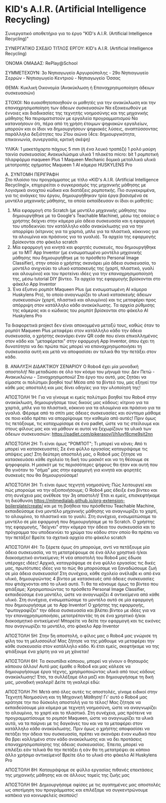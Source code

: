 # KID's A.I.R. (Artificial Intelligence Recycling)
Συνεργατικό αποθετήριο για το έργο "KID's A.I.R. (Artificial Intelligence Recycling)"

ΣΥΝΕΡΓΑΤΙΚΟ ΣΧΕΔΙΟ
ΤΙΤΛΟΣ ΕΡΓΟΥ:           KID's A.I.R. (Artificial Intelligence Recycling)

ΌΝΟΜΑ ΟΜΑΔΑΣ:           RePlay@School

ΣΥΜΜΕΤΕΧΟΥΝ:            3ο Νηπιαγωγείο Αργυρούπολης - 29ο Νηπιαγωγείο Σερρών - Νηπιαγωγείο Κεντριού - Νηπιαγωγείο Όσσας
 
ΘΕΜΑ:                   Κυκλική Οικονομία (Ανακύκλωση ή Επαναχρησιμοποίηση άδειων συσκευασιών)
 
ΣΤΟΧΟΙ:
Να ευαισθητοποιηθούν οι μαθητές για την ανακύκλωση και την επαναχρησιμοποίηση των άδειων συσκευασιών
Να εξοικειωθούν με έννοιες και διαδικασίες της τεχνητής νοημοσύνης και της μηχανικής μάθησης
Να πειραματιστούν με εργαλεία προγραμματισμού
Να κατανοήσουν ότι, πέρα από τη χρήση έτοιμων ψηφιακών εργαλείων, μπορούν και οι ίδιοι να δημιουργήσουν ψηφιακές λύσεις, αναπτύσσοντας παράλληλα δεξιότητες του 21ου αιώνα (4cs: δημιουργικότητα, επικοινωνία, συνεργασία, κριτική σκέψη)
 
ΥΛΙΚΑ:
1 μακετόχαρτο πάχους 5 mm (ή ένα λευκό τραπέζι)
1 ρολό μαύρη ταινία συσκευασίας
Ανακυκλώσιμα υλικά
1 πλακέτα micro: bit
1 ρομποτική πλαρφόρμα maqueen Plus
1 Maqueen Mechanic δομικά μεταλλικά υλικά μετατροπής οχήματος Maqueen
1 ΑΙ κάμερα HUSKYLENS Pro
 
Α. ΣΥΝΤΟΜΗ ΠΕΡΙΓΡΑΦΗ                 
Στο πλαίσιο του προγράμματος με τίτλο «KID's A.I.R. (Artificial Intelligence Recycling)», επιχειρείται ο συγκερασμός της μηχανικής μάθησης με λογισμικά ανοιχτού κώδικα και διατάξεις ρομποτικής. Πιο συγκεκριμένα, για τις ανάγκες του έργου, δημιουργήθηκαν τρία έργα βασισμένα σε μοντέλα μηχανικής μάθησης, τα οποία εκπαίδευσαν οι ίδιοι οι μαθητές:
1. Μία εφαρμογή στο Scratch (με μοντέλο μηχανικής μάθησης που δημιουργήθηκε με το Google's Teachable Machine), μέσω της οποίας ο χρήστης δείχνει στην κάμερα μία άδεια συσκευασία και η εφαρμογή του υποδεικνύει τον κατάλληλο κάδο ανακύκλωσης για να την απορρίψει (κίτρινος για τα χαρτιά, μπλε για τα πλαστικά, κόκκινος για τα αλουμίνια και πράσινος για τα γυαλιά). Τα αρχεία της εφαρμογής βρίσκονται στο φάκελο scratch
2. Μία εφαρμογή για κινητά και φορητές συσκευές, που δημιουργήθηκε με το MIT App Inventor (με ενσωματωμένο μοντέλο μηχανικής μάθησης που δημιουργήθηκε με το πρόσθετο Personal Image Classifier), στην οποία ο χρήστης σκανάρει μία άδεια συσκευασία, το μοντέλο ανιχνεύει το υλικό κατασκευής της (χαρτί, πλαστικό, γυαλί και αλουμίνιο) και του προτείνει ιδέες για την επαναχρησιμοποίησή της, μέσω tutorial DIY βίντεο. Τα αρχεία της εφαρμογής βρίσκονται στο φάκελο App Inventor
3. Ένα έξυπνο ρομπότ Maqueen Plus (με ενσωματωμένη AI κάμερα Huskylens Pro), το οποίο αναγνωρίζει το υλικό κατασκευής άδειων συσκευασιών (χαρτί, πλαστικό και αλουμίνιο) και τις μεταφέρει προς απόρριψη στον κατάλληλο κάδο ανακύκλωσης. Τα αρχεία ρύθμισης της κάμερας και ο κώδικας του ρομπότ βρίσκονται στο φάκελο AI Huskylens Pro

Τα διαφορετικά project δεν είναι αποκομμένα μεταξύ τους, καθώς όταν το ρομπότ Maqueen Plus μεταφέρει στον κατάλληλο κάδο την άδεια συσκευασία, ο χρήστης σκανάρει έναν QR code που είναι επικολλημένος στον κάδο και "μεταφέρεται" στην εφαρμογή App Inventor, όπου έχει τη δυνατότητα να δει πρώτα πώς μπορεί να επαναχρησιμοποιήσει τη συσκευασία αυτή και μετά να αποφασίσει αν τελικά θα την πετάξει στον κάδο.

Β. ΑΝΑΛΥΣΗ ΔΙΔΑΚΤΙΚΟΥ ΣΕΝΑΡΙΟΥ
Ο Robo4 έχει μία μοναδική αποστολή! Να μεταδώσει σε όλο τον κόσμο του μήνυμά του: Δεν Πετώ - Ανακυκλώνω - Ξαναχρησιμοποιώ! Στο έργο του αυτό, μας ζητάει να είμαστε οι πολύτιμοι βοηθοί του! Μέσα από τα βίντεό του, μας εξηγεί την κάθε μας αποστολή και μας δίνει οδηγίες για την υλοποίησή της!

ΑΠΟΣΤΟΛΗ 1Η:
Για να γίνουμε κι εμείς πολύτιμοι βοηθοί του Robo4 στην ανακύκλωση, δημιουργήσαμε τους δικούς μας κάδους: κίτρινο για τα χαρτιά, μπλε για τα πλαστικά, κόκκινο για τα αλουμίνια και πράσινο για τα γυαλιά. Φέραμε από το σπίτι μας άδειες συσκευασίες και σύντομα μάθαμε σε ποιο κάδο πρέπει να απορρίψουμε την καθεμία από αυτές!
Πριν όμως τις πετάξουμε, τις καταχωρίσαμε σε ένα padlet, ώστε να τις στείλουμε και στους φίλους μας και να μάθουν κι αυτοί να ξεχωρίζουν τα υλικά των άδειων συσκευασιών:
https://padlet.com/pikerasovi1/h1uyf8cme9sjt2nn

ΑΠΟΣΤΟΛΗ 2Η:
Τι είναι όμως "ΡΟΜΠΟΤ"; Τι μπορεί να κάνει; Από τι μπορεί να κατασκευαστεί; Σε ένα φύλλο εργασίας καταγράψαμε τις απόψεις μας! Στη δεύτερη αποστολή μας, ο Robo4 μας ζήτησε να κατασκευάσει κάθε σχολείο τη δική του μασκότ και να τη θέσουμε σε ψηφοφορία. Η μασκότ με τις περισσότερες ψήφους θα ήταν και αυτή που θα γινόταν το "σήμα" μας στην εφαρμογή για κινητά και φορητές συσκευές που θα δημιουργούσαμε!

ΑΠΟΣΤΟΛΗ 3Η:
Τι είναι όμως τεχνητή νοημοσύνη; Πώς λειτουργεί και πώς μπορούμε να την αξιοποιήσουμε; Ο Robo4 μας έδειξε ένα βίντεο και στη συνέχεια μας ανέθεσε την 3η αποστολή!
Έτσι κι εμείς, επισκεφτήκαμε τη διεύθυνση https://mitmedialab.github.io/prg-extension-boilerplate/create/ και με τη βοήθεια του πρόσθετου Teachable Machine, εκπαιδεύσαμε ένα μοντέλο μηχανικής μάθησης να αναγνωρίζει το χαρτί, το αλουμίνιο, το πλαστικό και το γυαλί. Στη συνέχεια, ενσωματώσαμε το μοντέλο σε μία εφαρμογή που δημιουργήσαμε με το Scratch. O χρήστης της εφαρμογής, "δείχνει" στην κάμερα την άδεια του συσκευασία και το πρόγραμμα του υποδεικνύει το χρώμα του κάδου στον οποίο θα πρέπει να την πετάξει! Βρείτε τα σχετικά αρχεία στο φάκελο scratch

ΑΠΟΣΤΟΛΗ 4Η:
Το ξέρετε όμως ότι μπορούμε, αντί να πετάξουμε μία άδεια συσκευασία, να τη μετατρέψουμε σε ένα άλλο χρηστικό ή/και διακοσμητικό αντικείμενο; Η νέα αποστολή του Robo4 μας έδωσε υπέροχες ιδέες! 
Αρχικά, καταγράψαμε σε ένα φύλλο εργασίας τις δικές μας, πρωτότυπες ιδέες για το πώς θα μπορούσαμε να ξαναδώσουμε ζωή σε μία άδεια συσκευασία! Στη συνέχεια, κάθε σχολείο ανέλαβε κι από ένα υλικό, δημιουργώντας 4 βίντεο με κατασκευές από άδειες συσκευασίες που φτιάχνονται από το υλικό αυτό.
Τι θα τα κάνουμε όμως τα βίντεο που φτιάξαμε; Χρησιμοποιώντας το πρόσθετο Personal Image Classifier, εκπαιδεύσαμε ένα μοντέλο, ώστε να αναγνωρίζει 4 αντικείμενα από κάθε υλικό. Στη συνέχεια, ενσωματώσαμε το μοντέλο αυτό σε μία εφαρμογή που δημιουργήσαμε με το App Inventor! Ο χρήστης της εφαρμογής, "φωτογραφίζει" την άδεια συσκευασία και βλέπει βίντεο με ιδέες για να την επαναχρησιμοποιήσει, μετατρέποντάς τη σε ένα χρηστικό ή/και διακοσμητικό αντικείμενο!
Μπορείτε να δείτε την εφαρμογή και τις εικόνες που αναγνωρίζει το μοντέλο, στο φάκελο App Inventor

ΑΠΟΣΤΟΛΗ 5Η:
Στην 5η αποστολή, ο φίλος μας ο Robo4 μας γνώρισε τη φίλη του τη μελισσούλα! Μας ζήτησε να της μάθουμε να μεταφέρει την κάθε συσκευασία στον κατάλληλο κάδο. Κι έτσι εμείς, σκεφτήκαμε να της φτιάξουμε ένα χάρτη για να μη χάνεται!

ΑΠΟΣΤΟΛΗ 6Η:
Τα σκουπίδια κάποιου, μπορεί να γίνουν ο θησαυρός κάποιου άλλου! Αυτό μας έμαθε ο Robo4 και μας κάλεσε να δημιουργήσουμε έργα τέχνης, χρησιμοποιώντας υλικά από τους κάδους ανακύκλωσης! Έτσι, τα συλλέξαμε όλα μαζί και δημιουργήσαμε τη δική μας, μοναδική γκαλερί!
Δείτε τη γκαλερί εδώ:




ΑΠΟΣΤΟΛΗ 7Η:
Μετά από όλες αυτές τις αποστολές, γίναμε ειδικοί στην Τεχνητή Νοημοσύνη και τη Μηχανική Μάθηση! Γι' αυτό ο Robo4 μας κράτησε την πιο δύσκολη αποστολή για το τέλος!
Μας ζήτησε να εκπαιδεύσουμε μία κάμερα με τεχνητή νοημοσύνη, ώστε να αναγνωρίζει το αλουμίνιο, το χαρτί και το πλαστικό. Στη συνέχεια, μας πρότεινε να προγραμματίσουμε το ρομπότ Maqueen, ώστε να αναγνωρίζει τα υλικά αυτά, να τα παίρνει με τις δαγκάνες του και να τα μεταφέρει στον κατάλληλο κάδο ανακύκλωσης. Πριν όμως ο χρήστης αποφασίσει να πετάξει την άδεια του συσκευασία, πρέπει να σκανάρει έναν κωδικό που θα βρει κολλημένο στον κάδο ανακύκλωσης και να δει προτάσεις επαναχρησιμοποίησης της άδειας συσκευασίας. Έπειτα, μπορεί να επιλέξει εάν τελικά θα την πετάξει ή εάν θα τη μετατρέψει σε κάποιο άλλο χρήσιμο αντικείμενο!
Βρείτε όλο το υλικό στο φάκελο AI Huskylens Pro

ΑΠΟΣΤΟΛΗ 8Η:
Καταγράψαμε σε φύλλο εργασίας πιθανές επεκτάσεις της μηχανικής μάθησης και σε άλλους τομείς της ζωής μας

ΑΠΟΣΤΟΛΗ 9Η:
Δημιουργήσαμε αφίσες με τις αγαπημένες μας αποστολές ως αποτίμηση του προγράμματος και επιλέξαμε να συγκεντρώνουμε καπάκια για κοινωφελείς σκοπούς! 
